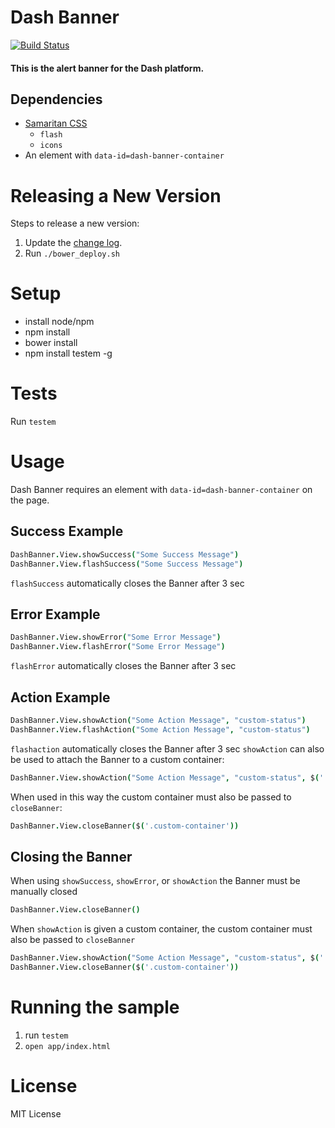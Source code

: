 # Dash Banner

[![Build Status](https://travis-ci.org/samaritanministries/dash-banner.js.svg?branch=master)](https://travis-ci.org/samaritanministries/dash-banner.js)

#### This is the alert banner for the Dash platform.


## Dependencies

 * [Samaritan CSS](https://github.com/samaritanministries/samaritan-css)
     * `flash`
     * `icons`
 * An element with `data-id=dash-banner-container`

# Releasing a New Version

Steps to release a new version:

1. Update the [change log](/CHANGELOG.md).
2. Run `./bower_deploy.sh`

# Setup

* install node/npm
* npm install
* bower install
* npm install testem -g

# Tests

Run ```testem```

# Usage

Dash Banner requires an element with `data-id=dash-banner-container` on the page.

## Success Example

```coffee
DashBanner.View.showSuccess("Some Success Message")
DashBanner.View.flashSuccess("Some Success Message")
```
`flashSuccess` automatically closes the Banner after 3 sec

## Error Example

```coffee
DashBanner.View.showError("Some Error Message")
DashBanner.View.flashError("Some Error Message")
```
`flashError` automatically closes the Banner after 3 sec


## Action Example

```coffee
DashBanner.View.showAction("Some Action Message", "custom-status")
DashBanner.View.flashAction("Some Action Message", "custom-status")
```

`flashaction` automatically closes the Banner after 3 sec
`showAction` can also be used to attach the Banner to a custom container:

```coffee
DashBanner.View.showAction("Some Action Message", "custom-status", $('.custom-container'))
```
When used in this way the custom container must also be passed to `closeBanner`:

```coffee
DashBanner.View.closeBanner($('.custom-container'))
```


## Closing the Banner

When using `showSuccess`, `showError`, or `showAction` the Banner must be manually closed

```coffee
DashBanner.View.closeBanner()
```

When `showAction` is given a custom container, the custom container must also be passed to `closeBanner`

```coffee
DashBanner.View.showAction("Some Action Message", "custom-status", $('.custom-container'))
DashBanner.View.closeBanner($('.custom-container'))
```

# Running the sample

1. run `testem`
1. `open app/index.html`

# License

MIT License
